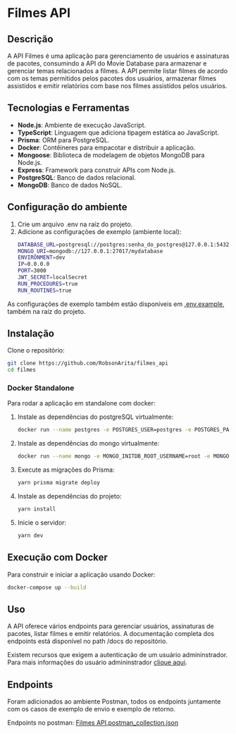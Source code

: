 # Filmes API

## Descrição

A API Filmes é uma aplicação para gerenciamento de usuários e assinaturas de pacotes, consumindo a API do Movie Database para armazenar e gerenciar temas relacionados a filmes. A API permite listar filmes de acordo com os temas permitidos pelos pacotes dos usuários, armazenar filmes assistidos e emitir relatórios com base nos filmes assistidos pelos usuários.

## Tecnologias e Ferramentas

- **Node.js**: Ambiente de execução JavaScript.
- **TypeScript**: Linguagem que adiciona tipagem estática ao JavaScript.
- **Prisma**: ORM para PostgreSQL.
- **Docker**: Contêineres para empacotar e distribuir a aplicação.
- **Mongoose**: Biblioteca de modelagem de objetos MongoDB para Node.js.
- **Express**: Framework para construir APIs com Node.js.
- **PostgreSQL**: Banco de dados relacional.
- **MongoDB**: Banco de dados NoSQL.

## Configuração do ambiente

1. Crie um arquivo .env na raíz do projeto.
2. Adicione as configurações de exemplo (ambiente local):
   ```bash
   DATABASE_URL=postgresql://postgres:senha_do_postgres@127.0.0.1:5432/filmes
   MONGO_URI=mongodb://127.0.0.1:27017/mydatabase
   ENVIRONMENT=dev
   IP=0.0.0.0
   PORT=3000
   JWT_SECRET=localSecret
   RUN_PROCEDURES=true
   RUN_ROUTINES=true
   ```

As configurações de exemplo também estão disponíveis em [.env.example](https://github.com/RobsonArita/filmes_api/blob/main/.env.example), também na raíz do projeto.

## Instalação

Clone o repositório:

```bash
git clone https://github.com/RobsonArita/filmes_api
cd filmes
```

### Docker Standalone

Para rodar a aplicação em standalone com docker:

1. Instale as dependências do postgreSQL virtualmente:

   ```bash
   docker run --name postgres -e POSTGRES_USER=postgres -e POSTGRES_PASSWORD=senha_do_postgres -e POSTGRES_DB=filmes -p 5432:5432 -d postgres:15
   ```

2. Instale as dependências do mongo virtualmente:

   ```bash
   docker run --name mongo -e MONGO_INITDB_ROOT_USERNAME=root -e MONGO_INITDB_ROOT_PASSWORD=my-secret-pw -p 27017:27017 -d mongo:latest
   ```

3. Execute as migrações do Prisma:

   ```bash
   yarn prisma migrate deploy
   ```

4. Instale as dependências do projeto:

   ```bash
   yarn install
   ```

5. Inicie o servidor:
   ```bash
   yarn dev
   ```

## Execução com Docker

Para construir e iniciar a aplicação usando Docker:

```bash
docker-compose up --build
```

## Uso

A API oferece vários endpoints para gerenciar usuários, assinaturas de pacotes, listar filmes e emitir relatórios. A documentação completa dos endpoints está disponível
no path /docs do repositório.

Existem recursos que exigem a autenticação de um usuário admininstrador. Para mais informações do usuário admininstrador [clique aqui](https://github.com/RobsonArita/filmes_api/blob/main/docs/users.md).

## Endpoints

Foram adicionados ao ambiente Postman, todos os endpoints juntamente com os casos de exemplo de envio e exemplo de retorno.

Endpoints no postman:
[Filmes API.postman_collection.json](https://github.com/user-attachments/files/16488393/Filmes.API.postman_collection.json)
